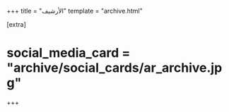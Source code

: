 +++
title = "الأرشيف"
template = "archive.html"

[extra]
# social_media_card = "archive/social_cards/ar_archive.jpg"
+++
